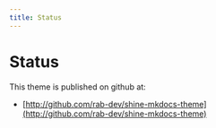 ```yaml
---
title: Status
---
```


# Status

This theme is published on github at:

* [http://github.com/rab-dev/shine-mkdocs-theme](http://github.com/rab-dev/shine-mkdocs-theme)

